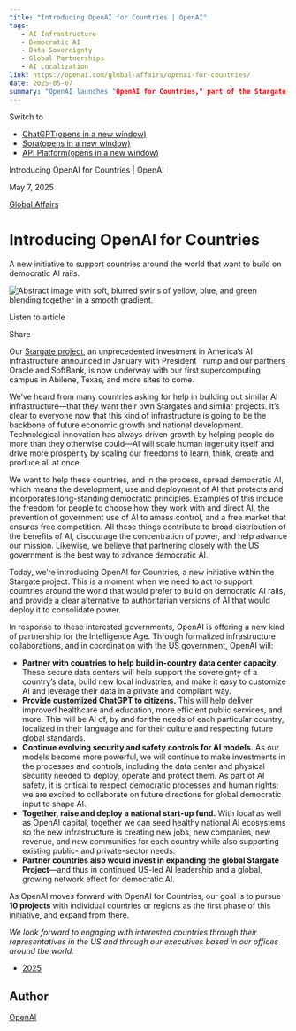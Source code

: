 ```yaml
---
title: "Introducing OpenAI for Countries | OpenAI"
tags:
   - AI Infrastructure
   - Democratic AI
   - Data Sovereignty
   - Global Partnerships
   - AI Localization
link: https://openai.com/global-affairs/openai-for-countries/
date: 2025-05-07
summary: "OpenAI launches "OpenAI for Countries," part of the Stargate project, aimed at helping nations develop democratic AI infrastructure. This initiative focuses on building local data centers to support data sovereignty, tailoring ChatGPT for specific cultural needs, and enforcing strong AI security protocols. OpenAI emphasizes the promotion of democratic principles in AI deployment and plans to partner with countries to raise a national start-up fund for AI ecosystems. The objective is to initiate ten projects globally, fostering economic growth while countering authoritarian AI practices."
---
```


Switch to

- [ChatGPT(opens in a new window)](https://chatgpt.com/)
- [Sora(opens in a new window)](https://sora.com/)
- [API Platform(opens in a new window)](https://platform.openai.com/)

Introducing OpenAI for Countries \| OpenAI

May 7, 2025

[Global Affairs](https://openai.com/news/global-affairs/)

# Introducing OpenAI for Countries

A new initiative to support countries around the world that want to build on democratic AI rails.

![Abstract image with soft, blurred swirls of yellow, blue, and green blending together in a smooth gradient.](https://images.ctfassets.net/kftzwdyauwt9/5z0zAxAMNScArCFvyqt9MX/3317ea1942dc5c1abd07666172dd73b2/oai_GA_Stories_16.9.png?w=3840&q=90&fm=webp)

Listen to article

Share

Our [Stargate project](https://openai.com/index/announcing-the-stargate-project/), an unprecedented investment in America’s AI infrastructure announced in January with President Trump and our partners Oracle and SoftBank, is now underway with our first supercomputing campus in Abilene, Texas, and more sites to come.

We’ve heard from many countries asking for help in building out similar AI infrastructure—that they want their own Stargates and similar projects. It’s clear to everyone now that this kind of infrastructure is going to be the backbone of future economic growth and national development. Technological innovation has always driven growth by helping people do more than they otherwise could—AI will scale human ingenuity itself and drive more prosperity by scaling our freedoms to learn, think, create and produce all at once.

We want to help these countries, and in the process, spread democratic AI, which means the development, use and deployment of AI that protects and incorporates long-standing democratic principles. Examples of this include the freedom for people to choose how they work with and direct AI, the prevention of government use of AI to amass control, and a free market that ensures free competition. All these things contribute to broad distribution of the benefits of AI, discourage the concentration of power, and help advance our mission. Likewise, we believe that partnering closely with the US government is the best way to advance democratic AI.

Today, we’re introducing OpenAI for Countries, a new initiative within the Stargate project. This is a moment when we need to act to support countries around the world that would prefer to build on democratic AI rails, and provide a clear alternative to authoritarian versions of AI that would deploy it to consolidate power.

In response to these interested governments, OpenAI is offering a new kind of partnership for the Intelligence Age. Through formalized infrastructure collaborations, and in coordination with the US government, OpenAI will:

- **Partner with countries to help build in-country data center capacity.** These secure data centers will help support the sovereignty of a country’s data, build new local industries, and make it easy to customize AI and leverage their data in a private and compliant way.
- **Provide customized ChatGPT to citizens.** This will help deliver improved healthcare and education, more efficient public services, and more. This will be AI of, by and for the needs of each particular country, localized in their language and for their culture and respecting future global standards.
- **Continue evolving security and safety controls for AI models.** As our models become more powerful, we will continue to make investments in the processes and controls, including the data center and physical security needed to deploy, operate and protect them. As part of AI safety, it is critical to respect democratic processes and human rights; we are excited to collaborate on future directions for global democratic input to shape AI.
- **Together, raise and deploy a national start-up fund.** With local as well as OpenAI capital, together we can seed healthy national AI ecosystems so the new infrastructure is creating new jobs, new companies, new revenue, and new communities for each country while also supporting existing public- and private-sector needs.
- **Partner countries also would invest in expanding the global Stargate Project**—and thus in continued US-led AI leadership and a global, growing network effect for democratic AI.

As OpenAI moves forward with OpenAI for Countries, our goal is to pursue **10 projects** with individual countries or regions as the first phase of this initiative, and expand from there.

_We look forward to engaging with interested countries through their representatives in the US and through our executives based in our offices around the world._

- [2025](https://openai.com/news/?tags=2025)

## Author

[OpenAI](https://openai.com/news/?author=openai#results)
